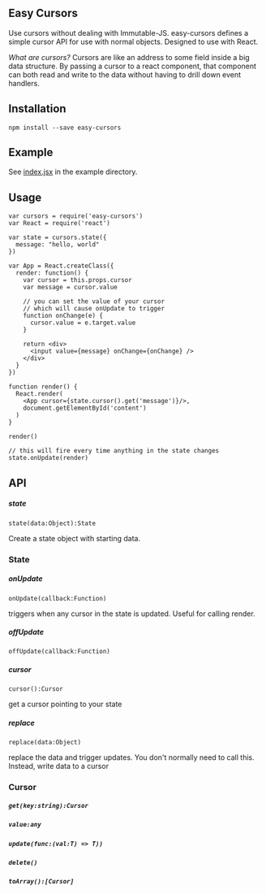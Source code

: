 
Easy Cursors
------------

Use cursors without dealing with Immutable-JS. easy-cursors defines a simple cursor API for use with normal objects. Designed to use with React. 

_What are cursors?_ Cursors are like an address to some field inside a big data structure. By passing a cursor to a react component, that component can both read and write to the data without having to drill down event handlers. 


Installation
------------

    npm install --save easy-cursors

Example
-------

See [index.jsx](./example/index.jsx) in the example directory. 

Usage
-----

    var cursors = require('easy-cursors')
    var React = require('react')

    var state = cursors.state({
      message: "hello, world"
    })

    var App = React.createClass({
      render: function() {
        var cursor = this.props.cursor
        var message = cursor.value

        // you can set the value of your cursor
        // which will cause onUpdate to trigger
        function onChange(e) {
          cursor.value = e.target.value
        }

        return <div>
          <input value={message} onChange={onChange} />
        </div>
      }
    })

    function render() {
      React.render(
        <App cursor={state.cursor().get('message')}/>,
        document.getElementById('content')
      )
    }

    render()

    // this will fire every time anything in the state changes
    state.onUpdate(render)

API
---

##### state

`state(data:Object):State`

Create a state object with starting data.

### State

##### onUpdate

`onUpdate(callback:Function)` 

triggers when any cursor in the state is updated. Useful for calling render.

##### offUpdate

`offUpdate(callback:Function)`

##### cursor

`cursor():Cursor` 

get a cursor pointing to your state

##### replace

`replace(data:Object)` 

replace the data and trigger updates. You don't normally need to call this. Instead, write data to a cursor

### Cursor


##### `get(key:string):Cursor`

##### `value:any`

##### `update(func:(val:T) => T))`

##### `delete()`

##### `toArray():[Cursor]`



    

  
